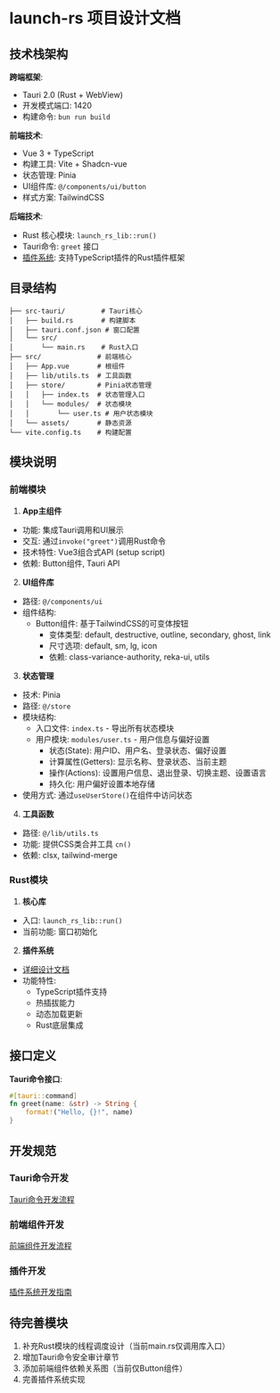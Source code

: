 # launch-rs 项目设计文档

## 技术栈架构

**跨端框架**:

- Tauri 2.0 (Rust + WebView)
- 开发模式端口: 1420
- 构建命令: `bun run build`

**前端技术**:

- Vue 3 + TypeScript
- 构建工具: Vite + Shadcn-vue
- 状态管理: Pinia
- UI组件库: `@/components/ui/button`
- 样式方案: TailwindCSS

**后端技术**:

- Rust 核心模块: `launch_rs_lib::run()`
- Tauri命令: `greet` 接口
- [插件系统](./plugin.md): 支持TypeScript插件的Rust插件框架

## 目录结构

```
├── src-tauri/         # Tauri核心
│   ├── build.rs       # 构建脚本
│   ├── tauri.conf.json # 窗口配置
│   └── src/
│       └── main.rs    # Rust入口
├── src/              # 前端核心
│   ├── App.vue       # 根组件
│   ├── lib/utils.ts  # 工具函数
│   ├── store/        # Pinia状态管理
│   │   ├── index.ts  # 状态管理入口
│   │   └── modules/  # 状态模块
│   │       └── user.ts # 用户状态模块
│   └── assets/       # 静态资源
└── vite.config.ts    # 构建配置
```

## 模块说明

### 前端模块

1. **App主组件**

- 功能: 集成Tauri调用和UI展示
- 交互: 通过`invoke("greet")`调用Rust命令
- 技术特性: Vue3组合式API (setup script)
- 依赖: Button组件, Tauri API

2. **UI组件库**

- 路径: `@/components/ui`
- 组件结构:
  - Button组件: 基于TailwindCSS的可变体按钮
    - 变体类型: default, destructive, outline, secondary, ghost, link
    - 尺寸选项: default, sm, lg, icon
    - 依赖: class-variance-authority, reka-ui, utils

3. **状态管理**

- 技术: Pinia
- 路径: `@/store`
- 模块结构:
  - 入口文件: `index.ts` - 导出所有状态模块
  - 用户模块: `modules/user.ts` - 用户信息与偏好设置
    - 状态(State): 用户ID、用户名、登录状态、偏好设置
    - 计算属性(Getters): 显示名称、登录状态、当前主题
    - 操作(Actions): 设置用户信息、退出登录、切换主题、设置语言
    - 持久化: 用户偏好设置本地存储
- 使用方式: 通过`useUserStore()`在组件中访问状态

4. **工具函数**

- 路径: `@/lib/utils.ts`
- 功能: 提供CSS类合并工具 `cn()`
- 依赖: clsx, tailwind-merge

### Rust模块

1. **核心库**

- 入口: `launch_rs_lib::run()`
- 当前功能: 窗口初始化

2. **插件系统**

- [详细设计文档](./plugin.md)
- 功能特性:
  - TypeScript插件支持
  - 热插拔能力
  - 动态加载更新
  - Rust底层集成

## 接口定义

**Tauri命令接口**:

```rust
#[tauri::command]
fn greet(name: &str) -> String {
    format!("Hello, {}!", name)
}
```

## 开发规范

### Tauri命令开发

[Tauri命令开发流程](./tauri-development.md)

### 前端组件开发

[前端组件开发流程](./frontend-development.md)

### 插件开发

[插件系统开发指南](./plugin.md)

## 待完善模块

1. 补充Rust模块的线程调度设计（当前main.rs仅调用库入口）
2. 增加Tauri命令安全审计章节
3. 添加前端组件依赖关系图（当前仅Button组件）
4. 完善插件系统实现
